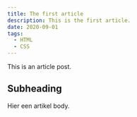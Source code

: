 ```yaml
---
title: The first article
description: This is the first article.
date: 2020-09-01
tags:
  - HTML
  - CSS
---
```


This is an article post.

## Subheading

Hier een artikel body.